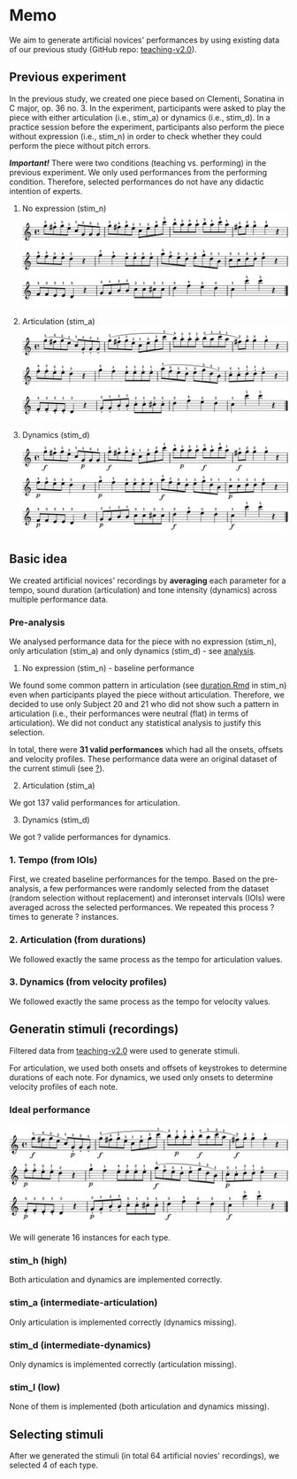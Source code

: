 # Memo
We aim to generate artificial novices' performances by using existing data of our previous study (GitHub repo: [teaching-v2.0](https://github.com/atsukotominaga/teaching-v2.0)).

## Previous experiment

In the previous study, we created one piece based on Clementi, Sonatina in C major, op. 36 no. 3. In the experiment, participants were asked to play the piece with either articulation (i.e., stim_a) or dynamics (i.e., stim_d). In a practice session before the experiment, participants also perform the piece without expression (i.e., stim_n) in order to check whether they could perform the piece without pitch errors.

***Important!*** There were two conditions (teaching vs. performing) in the previous experiment. We only used performances from the performing condition. Therefore, selected performances do not have any didactic intention of experts.

1. No expression (stim_n)
![](stim_l/stim_n.png)

2. Articulation (stim_a)
![](stim_a/stim_a.png)

3. Dynamics (stim_d)
![](stim_d/stim_d.png)

## Basic idea
We created artificial novices' recordings by **averaging** each parameter for a tempo, sound duration (articulation) and tone intensity (dynamics) across multiple performance data.

### Pre-analysis
We analysed performance data for the piece with no expression (stim_n), only articulation (stim_a) and only dynamics (stim_d) - see [analysis](https://github.com/atsukotominaga/adaptation-v1.0/tree/master/material/analysis).

1. No expression (stim_n) - baseline performance

We found some common pattern in articulation (see [duration.Rmd](https://github.com/atsukotominaga/adaptation-v1.0/blob/master/material/analysis/stim_n/duration.Rmd) in stim_n) even when participants played the piece without articulation. Therefore, we decided to use only Subject 20 and 21 who did not show such a pattern in articulation (i.e., their performances were neutral (flat) in terms of articulation). We did not conduct any statistical analysis to justify this selection.

In total, there were **31 valid performances** which had all the onsets, offsets and velocity profiles. These performance data were an original dataset of the current stimuli (see [?](?)).

2. Articulation (stim_a)

We got 137 valid performances for articulation.

3. Dynamics (stim_d)

We got ? valide performances for dynamics.

### 1. Tempo (from IOIs)
First, we created baseline performances for the tempo. Based on the pre-analysis, a few performances were randomly selected from the dataset (random selection without replacement) and interonset intervals (IOIs) were averaged across the selected performances. We repeated this process ? times to generate ? instances.

### 2. Articulation (from durations)
We followed exactly the same process as the tempo for articulation values.

### 3. Dynamics (from velocity profiles)
We followed exactly the same process as the tempo for velocity values.

## Generatin stimuli (recordings)
Filtered data from [teaching-v2.0](https://osf.io/uemk5/) were used to generate stimuli.

For articulation, we used both onsets and offsets of keystrokes to determine durations of each note.
For dynamics, we used only onsets to determine velocity profiles of each note.

### Ideal performance
![](stim_h/stim_m.png)

We will generate 16 instances for each type.

### stim_h (high)
Both articulation and dynamics are implemented correctly.

### stim_a (intermediate-articulation)
Only articulation is implemented correctly (dynamics missing).

### stim_d (intermediate-dynamics)
Only dynamics is implemented correctly (articulation missing).

### stim_l (low)
None of them is implemented (both articulation and dynamics missing).

## Selecting stimuli
After we generated the stimuli (in total 64 artificial novies' recordings), we selected 4 of each type.